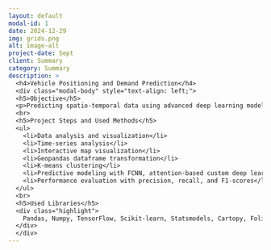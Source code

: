 ```yaml
---
layout: default
modal-id: 1
date: 2024-12-29
img: grids.png
alt: image-alt
project-date: Sept
client: Summary
category: Summary
description: >
  <h4>Vehicle Positioning and Demand Prediction</h4>
  <div class="modal-body" style="text-align: left;">
  <h5>Objective</h5>
  <p>Predicting spatio-temporal data using advanced deep learning models and creating an interactive visualization.</p>
  <br>
  <h5>Project Steps and Used Methods</h5>
  <ul>
    <li>Data analysis and visualization</li>
    <li>Time-series analysis</li>
    <li>Interactive map visualization</li>
    <li>Geopandas dataframe transformation</li>
    <li>K-means clustering</li>
    <li>Predictive modeling with FCNN, attention-based custom deep learning model, and the Transformer model</li>
    <li>Performance evaluation with precision, recall, and F1-scores</li>
  </ul>
  <br>
  <h5>Used Libraries</h5>
  <div class="highlight">
    Pandas, Numpy, TensorFlow, Scikit-learn, Statsmodels, Cartopy, Folium, Matplotlib, Seaborn
  </div>
  </div>
---
```

